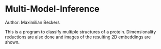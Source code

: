 # Multi-Model-Inference

Author: Maximilian Beckers

This is a program to classify multiple structures of a protein. Dimensionality reductions are also done and images of the resulting 2D embeddings are shown.
